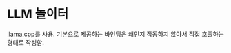 # LLM 놀이터

[llama.cpp](https://github.com/ggerganov/llama.cpp)를 사용. 기본으로 제공하는 바인딩은 왜인지 작동하지 않아서 직접 호출하는 형태로 작성함.
